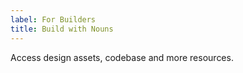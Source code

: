 ```yaml
---
label: For Builders
title: Build with Nouns
---
```


Access design assets, codebase and more resources.
